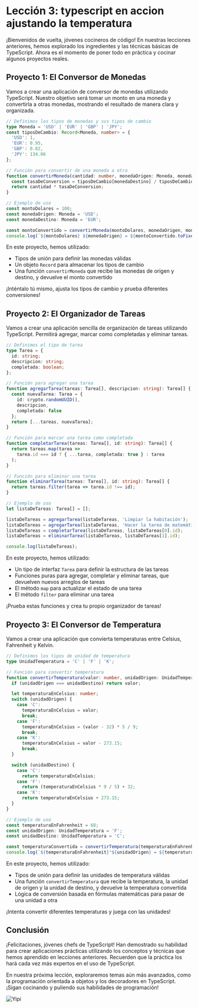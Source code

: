 # Lección 3: typescript en accion ajustando la temperatura

¡Bienvenidos de vuelta, jóvenes cocineros de código! En nuestras lecciones anteriores, hemos explorado los ingredientes y las técnicas básicas de TypeScript. Ahora es el momento de poner todo en práctica y cocinar algunos proyectos reales.

## Proyecto 1: El Conversor de Monedas

Vamos a crear una aplicación de conversor de monedas utilizando TypeScript. Nuestro objetivo será tomar un monto en una moneda y convertirla a otras monedas, mostrando el resultado de manera clara y organizada.

```typescript
// Definimos los tipos de monedas y sus tipos de cambio
type Moneda = 'USD' | 'EUR' | 'GBP' | 'JPY';
const tiposDeCambio: Record<Moneda, number> = {
  'USD': 1,
  'EUR': 0.95,
  'GBP': 0.82,
  'JPY': 134.06
};

// Función para convertir de una moneda a otra
function convertirMoneda(cantidad: number, monedaOrigen: Moneda, monedaDestino: Moneda): number {
  const tasaDeConversion = tiposDeCambio[monedaDestino] / tiposDeCambio[monedaOrigen];
  return cantidad * tasaDeConversion;
}

// Ejemplo de uso
const montoDolares = 100;
const monedaOrigen: Moneda = 'USD';
const monedaDestino: Moneda = 'EUR';

const montoConvertido = convertirMoneda(montoDolares, monedaOrigen, monedaDestino);
console.log(`${montoDolares} ${monedaOrigen} = ${montoConvertido.toFixed(2)} ${monedaDestino}`);
```

En este proyecto, hemos utilizado:

- Tipos de unión para definir las monedas válidas
- Un objeto `Record` para almacenar los tipos de cambio
- Una función `convertirMoneda` que recibe las monedas de origen y destino, y devuelve el monto convertido

¡Inténtalo tú mismo, ajusta los tipos de cambio y prueba diferentes conversiones!

## Proyecto 2: El Organizador de Tareas

Vamos a crear una aplicación sencilla de organización de tareas utilizando TypeScript. Permitirá agregar, marcar como completadas y eliminar tareas.

```typescript
// Definimos el tipo de tarea
type Tarea = {
  id: string;
  descripcion: string;
  completada: boolean;
};

// Función para agregar una tarea
function agregarTarea(tareas: Tarea[], descripcion: string): Tarea[] {
  const nuevaTarea: Tarea = {
    id: crypto.randomUUID(),
    descripcion,
    completada: false
  };
  return [...tareas, nuevaTarea];
}

// Función para marcar una tarea como completada
function completarTarea(tareas: Tarea[], id: string): Tarea[] {
  return tareas.map(tarea =>
    tarea.id === id ? { ...tarea, completada: true } : tarea
  );
}

// Función para eliminar una tarea
function eliminarTarea(tareas: Tarea[], id: string): Tarea[] {
  return tareas.filter(tarea => tarea.id !== id);
}

// Ejemplo de uso
let listaDeTareas: Tarea[] = [];

listaDeTareas = agregarTarea(listaDeTareas, 'Limpiar la habitación');
listaDeTareas = agregarTarea(listaDeTareas, 'Hacer la tarea de matemáticas');
listaDeTareas = completarTarea(listaDeTareas, listaDeTareas[0].id);
listaDeTareas = eliminarTarea(listaDeTareas, listaDeTareas[1].id);

console.log(listaDeTareas);
```

En este proyecto, hemos utilizado:

- Un tipo de interfaz `Tarea` para definir la estructura de las tareas
- Funciones puras para agregar, completar y eliminar tareas, que devuelven nuevos arreglos de tareas
- El método `map` para actualizar el estado de una tarea
- El método `filter` para eliminar una tarea

¡Prueba estas funciones y crea tu propio organizador de tareas!

## Proyecto 3: El Conversor de Temperatura

Vamos a crear una aplicación que convierta temperaturas entre Celsius, Fahrenheit y Kelvin.

```typescript
// Definimos los tipos de unidad de temperatura
type UnidadTemperatura = 'C' | 'F' | 'K';

// Función para convertir temperatura
function convertirTemperatura(valor: number, unidadOrigen: UnidadTemperatura, unidadDestino: UnidadTemperatura): number {
  if (unidadOrigen === unidadDestino) return valor;

  let temperaturaEnCelsius: number;
  switch (unidadOrigen) {
    case 'C':
      temperaturaEnCelsius = valor;
      break;
    case 'F':
      temperaturaEnCelsius = (valor - 32) * 5 / 9;
      break;
    case 'K':
      temperaturaEnCelsius = valor - 273.15;
      break;
  }

  switch (unidadDestino) {
    case 'C':
      return temperaturaEnCelsius;
    case 'F':
      return (temperaturaEnCelsius * 9 / 5) + 32;
    case 'K':
      return temperaturaEnCelsius + 273.15;
  }
}

// Ejemplo de uso
const temperaturaEnFahrenheit = 68;
const unidadOrigen: UnidadTemperatura = 'F';
const unidadDestino: UnidadTemperatura = 'C';

const temperaturaConvertida = convertirTemperatura(temperaturaEnFahrenheit, unidadOrigen, unidadDestino);
console.log(`${temperaturaEnFahrenheit}°${unidadOrigen} = ${temperaturaConvertida.toFixed(2)}°${unidadDestino}`);
```

En este proyecto, hemos utilizado:

- Tipos de unión para definir las unidades de temperatura válidas
- Una función `convertirTemperatura` que recibe la temperatura, la unidad de origen y la unidad de destino, y devuelve la temperatura convertida
- Lógica de conversión basada en fórmulas matemáticas para pasar de una unidad a otra

¡Intenta convertir diferentes temperaturas y juega con las unidades!

## Conclusión

¡Felicitaciones, jóvenes chefs de TypeScript! Han demostrado su habilidad para crear aplicaciones prácticas utilizando los conceptos y técnicas que hemos aprendido en lecciones anteriores. Recuerden que la práctica los hará cada vez más expertos en el uso de TypeScript.

En nuestra próxima lección, exploraremos temas aún más avanzados, como la programación orientada a objetos y los decoradores en TypeScript. ¡Sigan cocinando y puliendo sus habilidades de programación!

![Yipi](https://res.cloudinary.com/dukgkrpft/image/upload/v1729378761/lessons/felicidades-yipi/jczrx7hhw88cvrfnmiae.jpg)
